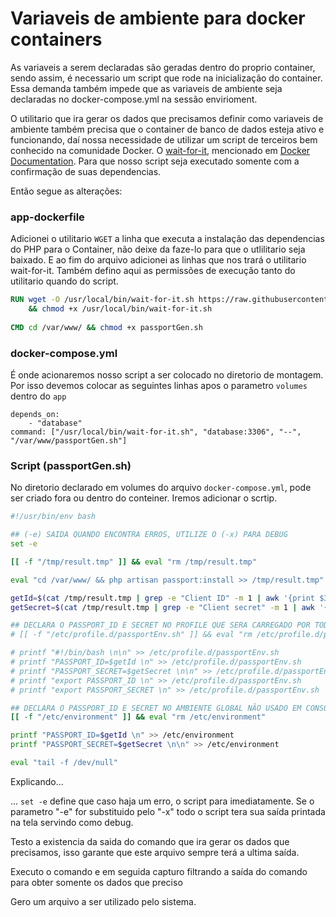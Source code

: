 # Variaveis de ambiente para docker containers

As variaveis a serem declaradas são geradas dentro do proprio container, sendo assim, é necessario um script que rode na inicialização do container. Essa demanda também impede que as variaveis de ambiente seja declaradas no docker-compose.yml na sessão envirioment.

O utilitario que ira gerar os dados que precisamos definir como variaveis de ambiente também precisa que o container de banco de dados esteja ativo e funcionando, daí nossa necessidade de utilizar um script de terceiros bem conhecido na comunidade Docker. O [wait-for-it](https://github.com/vishnubob/wait-for-it),  mencionado em [Docker Documentation](https://docs.docker.com/compose/startup-order/). Para que nosso script seja executado somente com a confirmação de suas dependencias.

Então segue as alterações:

### app-dockerfile

Adicionei o utilitario `WGET` a linha que executa a instalação das dependencias do PHP para o Container, não deixe da faze-lo para que o utlilitario seja baixado. E ao fim do arquivo adicionei as linhas que nos trará o utilitario wait-for-it. Também defino aqui as permissões de execução tanto do utilitario quando do script. 

```dockerfile
RUN wget -O /usr/local/bin/wait-for-it.sh https://raw.githubusercontent.com/vishnubob/wait-for-it/8ed92e8cab83cfed76ff012ed4a36cef74b28096/wait-for-it.sh \
    && chmod +x /usr/local/bin/wait-for-it.sh
    
CMD cd /var/www/ && chmod +x passportGen.sh 
```

### docker-compose.yml

É onde acionaremos nosso script a ser colocado no diretorio de montagem. Por isso devemos colocar as seguintes linhas apos o parametro `volumes `dentro do `app`

```docker
depends_on:
    - "database"
command: ["/usr/local/bin/wait-for-it.sh", "database:3306", "--", "/var/www/passportGen.sh"]
```

### Script (passportGen.sh)

No diretorio declarado em volumes do arquivo `docker-compose.yml`, pode ser criado fora ou dentro do conteiner. Iremos adicionar o scrtip.

```bash
#!/usr/bin/env bash

## (-e) SAIDA QUANDO ENCONTRA ERROS, UTILIZE O (-x) PARA DEBUG 
set -e

[[ -f "/tmp/result.tmp" ]] && eval "rm /tmp/result.tmp"

eval "cd /var/www/ && php artisan passport:install >> /tmp/result.tmp"

getId=$(cat /tmp/result.tmp | grep -e "Client ID" -m 1 | awk '{print $3}')
getSecret=$(cat /tmp/result.tmp | grep -e "Client secret" -m 1 | awk '{print $3}')

## DECLARA O PASSPORT_ID E SECRET NO PROFILE QUE SERA CARREGADO POR TODOS OS CONSOLES
# [[ -f "/etc/profile.d/passportEnv.sh" ]] && eval "rm /etc/profile.d/passportEnv.sh"

# printf "#!/bin/bash \n\n" >> /etc/profile.d/passportEnv.sh
# printf "PASSPORT_ID=$getId \n" >> /etc/profile.d/passportEnv.sh
# printf "PASSPORT_SECRET=$getSecret \n\n" >> /etc/profile.d/passportEnv.sh
# printf "export PASSPORT_ID \n" >> /etc/profile.d/passportEnv.sh
# printf "export PASSPORT_SECRET \n" >> /etc/profile.d/passportEnv.sh

## DECLARA O PASSPORT_ID E SECRET NO AMBIENTE GLOBAL NÃO USADO EM CONSOLES
[[ -f "/etc/environment" ]] && eval "rm /etc/environment"

printf "PASSPORT_ID=$getId \n" >> /etc/environment
printf "PASSPORT_SECRET=$getSecret \n\n" >> /etc/environment

eval "tail -f /dev/null"
```

Explicando...

... `set -e` define que caso haja um erro, o script para imediatamente. Se o parametro "-e" for substituido pelo "-x" todo o script tera sua saída printada na tela servindo como debug.

Testo a existencia da saida do comando que ira gerar os dados que precisamos, isso garante que este arquivo sempre terá a ultima saída. 

Executo o comando e em seguida capturo filtrando a saída do comando para obter somente os dados que preciso

Gero um arquivo a ser utilizado pelo sistema. 














